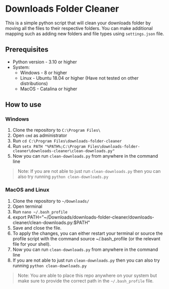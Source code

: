 # Downloads Folder Cleaner

This is a simple python script that will clean your downloads folder by moving all the files to their respective folders.
You can make additional mapping such as adding new folders and file types using `settings.json` file.

## Prerequisites
- Python version - 3.10 or higher
- System:
  - Windows - 8 or higher
  - Linux - Ubuntu 18.04 or higher (Have not tested on other distributions)
  - MacOS - Catalina or higher

## How to use

### Windows
1. Clone the repository to `C:\Program Files\`
2. Open `cmd` as administrator
3. Run `cd C:\Program Files\downloads-folder-cleaner`
4. Run `setx PATH "%PATH%;C:\Program Files\downloads-folder-cleaner\downloads-cleaner\clean-downloads.py"`
5. Now you can run `clean-downloads.py` from anywhere in the command line
> Note: If you are not able to just run `clean-downloads.py` then you can also try running `python clean-downloads.py`

### MacOS and Linux
1. Clone the repository to `~/Downloads/`
2. Open terminal
3. Run `nano ~/.bash_profile`
4. export PATH="~/Downloads/downloads-folder-cleaner/downloads-cleaner/clean-downloads.py:$PATH"
5. Save and close the file. 
6. To apply the changes, you can either restart your terminal or source the profile script with the command source ~/.bash_profile (or the relevant file for your shell).
7. Now you can run `clean-downloads.py` from anywhere in the command line
8. If you are not able to just run `clean-downloads.py` then you can also try running `python clean-downloads.py`
> Note: You are able to place this repo anywhere on your system but make sure to provide the correct path in the `~/.bash_profile` file.
